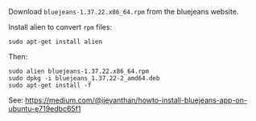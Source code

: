 

Download `bluejeans-1.37.22.x86_64.rpm` from the bluejeans website.

Install alien to convert `rpm` files:

    sudo apt-get install alien

Then:

    sudo alien bluejeans-1.37.22.x86_64.rpm 
    sudo dpkg -i bluejeans_1.37.22-2_amd64.deb 
    sudo apt-get install -f

See:
<https://medium.com/@ijeyanthan/howto-install-bluejeans-app-on-ubuntu-e719edbc65f1>
